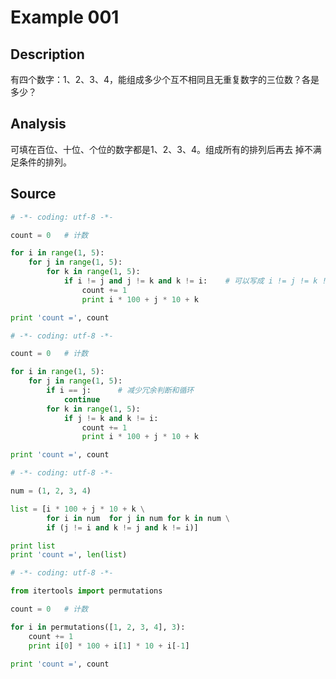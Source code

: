 # Example 001

## Description

有四个数字：1、2、3、4，能组成多少个互不相同且无重复数字的三位数？各是多少？

## Analysis

可填在百位、十位、个位的数字都是1、2、3、4。组成所有的排列后再去 掉不满足条件的排列。

## Source

```python
# -*- coding: utf-8 -*-

count = 0   # 计数

for i in range(1, 5):
    for j in range(1, 5):
        for k in range(1, 5):
            if i != j and j != k and k != i:    # 可以写成 i != j != k != i
                count += 1
                print i * 100 + j * 10 + k

print 'count =', count
```

```python
# -*- coding: utf-8 -*-

count = 0   # 计数

for i in range(1, 5):
    for j in range(1, 5):
        if i == j:      # 减少冗余判断和循环
            continue
        for k in range(1, 5):
            if j != k and k != i:
                count += 1
                print i * 100 + j * 10 + k

print 'count =', count
```

```python
# -*- coding: utf-8 -*-

num = (1, 2, 3, 4)

list = [i * 100 + j * 10 + k \
        for i in num  for j in num for k in num \
        if (j != i and k != j and k != i)]

print list
print 'count =', len(list)
```

```python
# -*- coding: utf-8 -*-

from itertools import permutations

count = 0   # 计数

for i in permutations([1, 2, 3, 4], 3):
    count += 1
    print i[0] * 100 + i[1] * 10 + i[-1]

print 'count =', count
```

